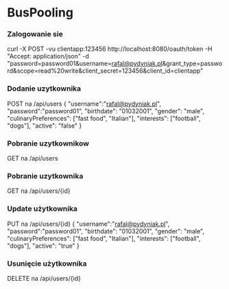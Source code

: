 # BusPooling

### Zalogowanie sie
curl -X POST -vu clientapp:123456 http://localhost:8080/oauth/token -H "Accept: application/json" -d "password=password01&username=rafal@pydyniak.pl&grant_type=password&scope=read%20write&client_secret=123456&client_id=clientapp"

### Dodanie uzytkownika
POST na /api/users
{
    "username":"rafal@pydyniak.pl",
    "password":"password01",
    "birthdate": "01032001",
    "gender": "male",
	"culinaryPreferences": ["fast food", "Italian"],
	"interests": ["football", "dogs"],
	"active": "false"
}

### Pobranie uzytkownikow
GET na /api/users

### Pobranie uzytkownika
GET na /api/users/{id}

### Update użytkownika
PUT na /api/users/{id}
{
    "username":"rafal@pydyniak.pl",
    "password":"password01",
    "birthdate": "01032001",
    "gender": "male",
	"culinaryPreferences": ["fast food", "Italian"],
	"interests": ["football", "dogs"],
	"active": "true"
}

### Usunięcie użytkownika
DELETE na /api/users/{id}
